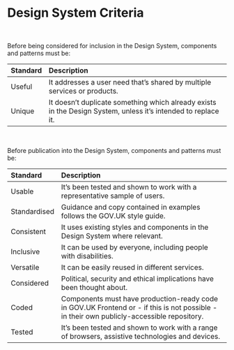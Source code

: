 # Design System Criteria

<br>

Before being considered for inclusion in the Design System, components and patterns must be:

| Standard | Description |
| :------- | :---------- |
| Useful   | It addresses a user need that’s shared by multiple services or products. |
| Unique   | It doesn’t duplicate something which already exists in the Design System, unless it’s intended to replace it. |

<br>

Before publication into the Design System, components and patterns must be:

| Standard     | Description |
| :----------- | :---------- |
| Usable       | It’s been tested and shown to work with a representative sample of users. |
| Standardised | Guidance and copy contained in examples follows the GOV.UK style guide. |
| Consistent   | It uses existing styles and components in the Design System where relevant. |
| Inclusive    | It can be used by everyone, including people with disabilities. |
| Versatile    | It can be easily reused in different services. |
| Considered   | Political, security and ethical implications have been thought about. |
| Coded        | Components must have production-ready code in GOV.UK Frontend or - if this is not possible - in their own publicly-accessible repository. |
| Tested       | It’s been tested and shown to work with a range of browsers, assistive technologies and devices. |
